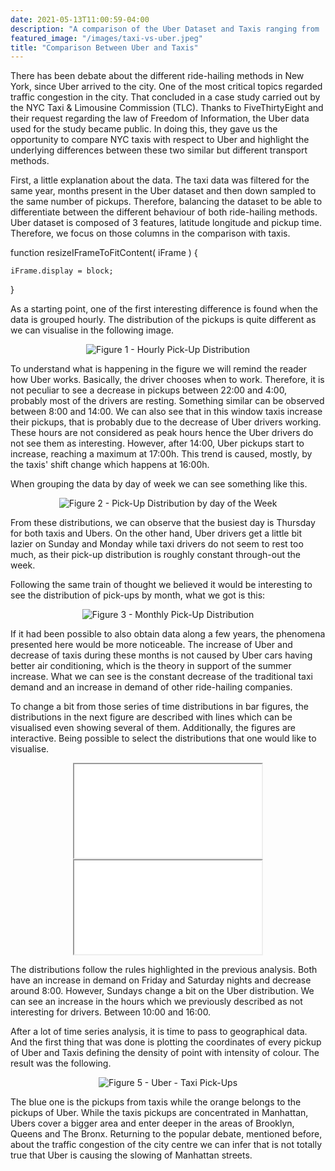 ```yaml
---
date: 2021-05-13T11:00:59-04:00
description: "A comparison of the Uber Dataset and Taxis ranging from ... to ..."
featured_image: "/images/taxi-vs-uber.jpeg"
title: "Comparison Between Uber and Taxis"
---
```




There has been debate about the different ride-hailing methods in New York, since Uber arrived to the city. One of the most critical topics regarded traffic congestion in the city. That concluded in a case study carried out by the NYC Taxi & Limousine Commission (TLC). Thanks to FiveThirtyEight and their request regarding the law of Freedom of Information, the Uber data used for the study became public. In doing this, they gave us the opportunity to compare NYC taxis with respect to Uber and highlight the underlying differences between these two similar but different transport methods.

First, a little explanation about the data. The taxi data was filtered for the same year, months present in the Uber dataset and then down sampled to the same number of pickups. Therefore, balancing the dataset to be able to differentiate between the different behaviour of both ride-hailing methods. Uber dataset is composed of 3 features, latitude longitude and pickup time. Therefore, we focus on those columns in the comparison with taxis.

<script>
  function resizeIframe(obj) {
    obj.style.height = obj.contentWindow.document.documentElement.scrollHeight + 'px';
  }
</script>

<script>
  img {
  width: auto;
  height: 100%;
  max-height: 20vh;
}
</script>

function resizeIFrameToFitContent( iFrame ) {

    iFrame.display = block;
}


As a starting point, one of the first interesting difference is found when the data is grouped hourly. The distribution of the pickups is quite different as we can visualise in the following image. 

<div style="text-align: center;">
<img src="{{< baseurl >}}/images/hourly_distributions.png" alt="Figure 1 - Hourly Pick-Up Distribution">
</div>

To understand what is happening in the figure we will remind the reader how Uber works. Basically, the driver chooses when to work. Therefore, it is not peculiar to see a decrease in pickups between 22:00 and 4:00, probably most of the drivers are resting. Something similar can be observed between 8:00 and 14:00. We can also see that in this window taxis increase their pickups, that is probably due to the decrease of Uber drivers working. 
These hours are not considered as peak hours hence the Uber drivers do not see them as interesting. However, after 14:00, Uber pickups start to increase, reaching a maximum at 17:00h. This trend is caused, mostly, by the taxis' shift change which happens at 16:00h.


When grouping the data by day of week we can see something like this.

<div style="text-align: center;">
<img src="{{< baseurl >}}/images/day_distribution.png" alt="Figure 2 - Pick-Up Distribution by day of the Week">
</div>

From these distributions, we can observe that the busiest day is Thursday for both taxis and Ubers. On the other hand, Uber drivers get a little bit lazier on Sunday and Monday while taxi drivers do not seem to rest too much, as their pick-up distribution is roughly constant through-out the week.

Following the same train of thought we believed it would be interesting to see the distribution of pick-ups by month, what we got is this:

<div style="text-align: center;">
<img src="{{< baseurl >}}/images/monthly_distribution.png" alt="Figure 3 - Monthly Pick-Up Distribution">
</div>



If it had been possible to also obtain data along a few years, the phenomena presented here would be more noticeable. The increase of Uber and decrease of taxis during these months is not caused by Uber cars having better air conditioning, which is the theory in support of the summer increase. What we can see is the constant decrease of the traditional taxi demand and an increase in demand of other ride-hailing companies.

To change a bit from those series of time distributions in bar figures, the distributions in the next figure are described with lines which can be visualised even showing several of them. Additionally, the figures are interactive. Being possible to select the distributions that one would like to visualise.

<div style="text-align: center;">
<iframe src = {{< baseurl >}}/html/Lineplot_taxi.html style="width: 900px; height: 600px; " frameborder="0" scrolling="no" onload="resizeIFrameToFitContent(this)" alt="Figure 4 - Hourly Distributions by Day Taxis"> </iframe>
</div>

<div style="text-align: center;">
<iframe src = {{< baseurl >}}/html/Lineplot_uber.html style="width: 900px; height: 600px; left.-140px;" frameborder="0" scrolling="no" onload="resizeIFrameToFitContent(this)" alt="Figure 4 - Hourly Distributions by Day Taxis"> </iframe>
</div>


 The distributions follow the rules highlighted in the previous analysis. Both have an increase in demand on Friday and Saturday nights and decrease around 8:00. However, Sundays change a bit on the Uber distribution. We can see an increase in the hours which we previously described as not interesting for drivers. Between 10:00 and 16:00.

After a lot of time series analysis, it is time to pass to geographical data. And the first thing that was done is plotting the coordinates of every pickup of Uber and Taxis defining the density of point with intensity of colour. The result was the following.

<div style="text-align: center;">
<img src="{{< baseurl >}}/images/all_taxi_uber.png" title="Figure 5 - Uber - Taxi Pick-Ups">
</div>

The blue one is the pickups from taxis while the orange belongs to the pickups of Uber. While the taxis pickups are concentrated in Manhattan, Ubers cover a bigger area and enter deeper in the areas of Brooklyn, Queens and The Bronx. Returning to the popular debate, mentioned before, about the traffic congestion of the city centre we can infer that is not totally true that Uber is causing the slowing of Manhattan streets.






